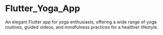 # Flutter_Yoga_App
An elegant Flutter app for yoga enthusiasts, offering a wide range of yoga routines, guided videos, and mindfulness practices for a healthier lifestyle.
